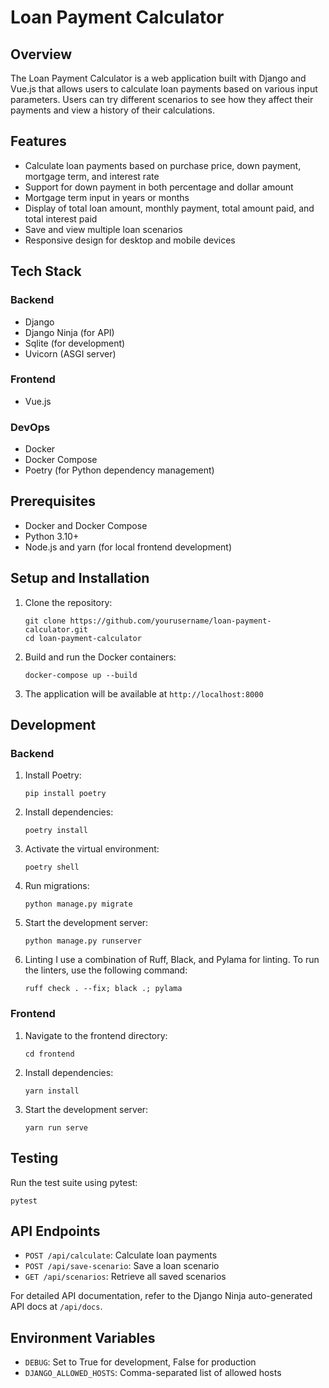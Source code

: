 # Loan Payment Calculator

## Overview

The Loan Payment Calculator is a web application built with Django and Vue.js that allows users to calculate loan payments based on various input parameters. 
Users can try different scenarios to see how they affect their payments and view a history of their calculations.

## Features

- Calculate loan payments based on purchase price, down payment, mortgage term, and interest rate
- Support for down payment in both percentage and dollar amount
- Mortgage term input in years or months
- Display of total loan amount, monthly payment, total amount paid, and total interest paid
- Save and view multiple loan scenarios
- Responsive design for desktop and mobile devices

## Tech Stack

### Backend
- Django
- Django Ninja (for API)
- Sqlite (for development)
- Uvicorn (ASGI server)

### Frontend
- Vue.js

### DevOps
- Docker
- Docker Compose
- Poetry (for Python dependency management)

## Prerequisites

- Docker and Docker Compose
- Python 3.10+
- Node.js and yarn (for local frontend development)

## Setup and Installation

1. Clone the repository:
   ```
   git clone https://github.com/yourusername/loan-payment-calculator.git
   cd loan-payment-calculator
   ```

2. Build and run the Docker containers:
   ```
   docker-compose up --build
   ```

3. The application will be available at `http://localhost:8000`

## Development

### Backend

1. Install Poetry:
   ```
   pip install poetry
   ```

2. Install dependencies:
   ```
   poetry install
   ```

3. Activate the virtual environment:
   ```
   poetry shell
   ```

4. Run migrations:
   ```
   python manage.py migrate
   ```

5. Start the development server:
   ```
   python manage.py runserver
   ```
   
6. Linting
   I use a combination of Ruff, Black, and Pylama for linting. To run the linters, use the following command:
    ```
    ruff check . --fix; black .; pylama
    ```

### Frontend

1. Navigate to the frontend directory:
   ```
   cd frontend
   ```

2. Install dependencies:
   ```
   yarn install
   ```

3. Start the development server:
   ```
   yarn run serve
   ```

## Testing

Run the test suite using pytest:

```
pytest
```

## API Endpoints

- `POST /api/calculate`: Calculate loan payments
- `POST /api/save-scenario`: Save a loan scenario
- `GET /api/scenarios`: Retrieve all saved scenarios

For detailed API documentation, refer to the Django Ninja auto-generated API docs at `/api/docs`.

## Environment Variables

- `DEBUG`: Set to True for development, False for production
- `DJANGO_ALLOWED_HOSTS`: Comma-separated list of allowed hosts
